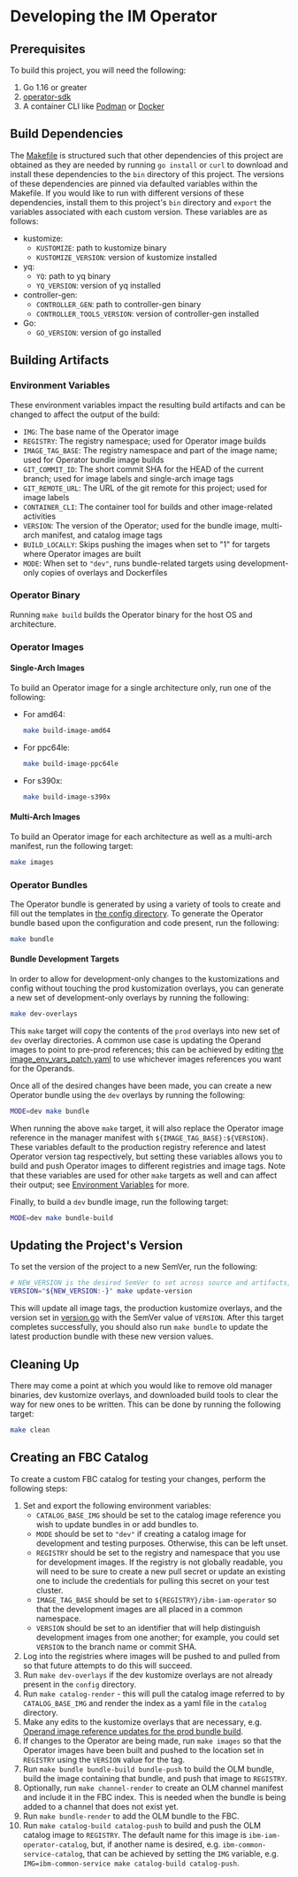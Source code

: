 # Developing the IM Operator

## Prerequisites

To build this project, you will need the following:

1. Go 1.16 or greater
1. [operator-sdk](https://sdk.operatorframework.io/docs/installation/)
1. A container CLI like [Podman](https://podman.io/docs/installation) or [Docker](https://docs.docker.com/manuals/)


## Build Dependencies

The [Makefile](./Makefile) is structured such that other dependencies of this project are obtained as they are needed by
running `go install` or `curl` to download and install these dependencies to the `bin` directory of this project. The
versions of these dependencies are pinned via defaulted variables within the Makefile. If you would like to run with
different versions of these dependencies, install them to this project's `bin` directory and `export` the variables
associated with each custom version. These variables are as follows:

- kustomize:
  - `KUSTOMIZE`: path to kustomize binary
  - `KUSTOMIZE_VERSION`: version of kustomize installed
- yq:
  - `YQ`: path to yq binary
  - `YQ_VERSION`: version of yq installed
- controller-gen:
  - `CONTROLLER_GEN`: path to controller-gen binary
  - `CONTROLLER_TOOLS_VERSION`: version of controller-gen installed
- Go:
  - `GO_VERSION`: version of go installed

## Building Artifacts

### Environment Variables

These environment variables impact the resulting build artifacts and can be changed to affect the output of the build:

- `IMG`: The base name of the Operator image
- `REGISTRY`: The registry namespace; used for Operator image builds
- `IMAGE_TAG_BASE`: The registry namespace and part of the image name; used for
  Operator bundle image builds
- `GIT_COMMIT_ID`: The short commit SHA for the HEAD of the current branch; used
  for image labels and single-arch image tags 
- `GIT_REMOTE_URL`: The URL of the git remote for this project; used for image labels
- `CONTAINER_CLI`: The container tool for builds and other image-related activities
- `VERSION`: The version of the Operator; used for the bundle image, multi-arch
  manifest, and catalog image tags
- `BUILD_LOCALLY`: Skips pushing the images when set to "1" for targets where
  Operator images are built
- `MODE`: When set to `"dev"`, runs bundle-related targets using
  development-only copies of overlays and Dockerfiles

### Operator Binary

Running `make build` builds the Operator binary for the host OS and architecture.

### Operator Images

#### Single-Arch Images

To build an Operator image for a single architecture only, run one of the following:

* For amd64:

    ```sh
    make build-image-amd64
    ```

* For ppc64le:

    ```sh
    make build-image-ppc64le
    ```

* For s390x:

    ```sh
    make build-image-s390x
    ```

#### Multi-Arch Images

To build an Operator image for each architecture as well as a multi-arch manifest, run the following target:

```sh
make images
```

### Operator Bundles

The Operator bundle is generated by using a variety of tools to create and fill
out the templates in [the config directory](./config). To generate the Operator
bundle based upon the configuration and code present, run the following:

```sh
make bundle
```

#### Bundle Development Targets

In order to allow for development-only changes to the kustomizations and config
without touching the prod kustomization overlays, you can generate a new set of
development-only overlays by running the following:

```sh
make dev-overlays
```

This `make` target will copy the contents of the `prod` overlays into new set of
`dev` overlay directories. A common use case is updating the Operand images to
point to pre-prod references; this can be achieved by editing 
[the image_env_vars_patch.yaml](./config/manager/overlays/dev/image_env_vars_patch.yaml)
to use whichever images references you want for the Operands.

Once all of the desired changes have been made, you can create a new Operator
bundle using the `dev` overlays by running the following:

```sh
MODE=dev make bundle
```

When running the above `make` target, it will also replace the Operator image
reference in the manager manifest with `${IMAGE_TAG_BASE}:${VERSION}`. These
variables default to the production registry reference and latest Operator
version tag respectively, but setting these variables allows you to build and
push Operator images to different registries and image tags. Note that these
variables are used for other `make` targets as well and can affect their output;
see [Environment Variables](#environment-variables) for more.

Finally, to build a `dev` bundle image, run the following target:

```sh
MODE=dev make bundle-build
```

## Updating the Project's Version

To set the version of the project to a new SemVer, run the following:

```sh
# NEW_VERSION is the desired SemVer to set across source and artifacts, e.g. 4.9.0
VERSION="${NEW_VERSION:-}" make update-version
```

This will update all image tags, the production kustomize overlays, and the
version set in [version.go](./version/version.go) with the SemVer value of
`VERSION`.  After this target completes successfully, you should also run 
`make bundle` to update the latest production bundle with these new version
values.

## Cleaning Up

There may come a point at which you would like to remove old manager binaries,
dev kustomize overlays, and downloaded build tools to clear the way for new ones
to be written. This can be done by running the following target:

```sh
make clean
```

## Creating an FBC Catalog

To create a custom FBC catalog for testing your changes, perform the following steps:

1. Set and export the following environment variables:
    * `CATALOG_BASE_IMG` should be set to the catalog image reference you wish
      to update bundles in or add bundles to.
    * `MODE` should be set to `"dev"` if creating a catalog image for
      development and testing purposes. Otherwise, this can be left unset.
    * `REGISTRY` should be set to the registry and namespace that you use for
      development images. If the registry is not globally readable, you will
      need to be sure to create a new pull secret or update an existing one to
      include the credentials for pulling this secret on your test cluster.
    * `IMAGE_TAG_BASE` should be set to `${REGISTRY}/ibm-iam-operator` so that
      the development images are all placed in a common namespace.
    * `VERSION` should be set to an identifier that will help distinguish
      development images from one another; for example, you could set `VERSION`
      to the branch name or commit SHA.
1. Log into the registries where images will be pushed to and pulled from so
  that future attempts to do this will succeed.
1. Run `make dev-overlays` if the dev kustomize overlays are not already present
  in the `config` directory.
1. Run `make catalog-render` - this will pull the catalog image referred to by
  `CATALOG_BASE_IMG` and render the index as a yaml file in the `catalog`
  directory.
1. Make any edits to the kustomize overlays that are necessary, e.g.
  [Operand image reference updates for the prod bundle build](./config/manager/overlays/prod/image_env_vars_patch.yaml). 
1. If changes to the Operator are being made, run `make images` so that the
  Operator images have been built and pushed to the location set in `REGISTRY`
  using the `VERSION` value for the tag.
1. Run `make bundle bundle-build bundle-push` to build the OLM bundle, build the
  image containing that bundle, and push that image to `REGISTRY`.
1. Optionally, run `make channel-render` to create an OLM channel manifest and
  include it in the FBC index. This is needed when the bundle is being added to a channel that does not exist yet.
1. Run `make bundle-render` to add the OLM bundle to the FBC.
1. Run `make catalog-build catalog-push` to build and push the OLM catalog image
  to `REGISTRY`. The default name for this image is `ibm-iam-operator-catalog`,
  but, if another name is desired, e.g. `ibm-common-service-catalog`, that can be
  achieved by setting the `IMG` variable, e.g. 
  `IMG=ibm-common-service make catalog-build catalog-push`.
